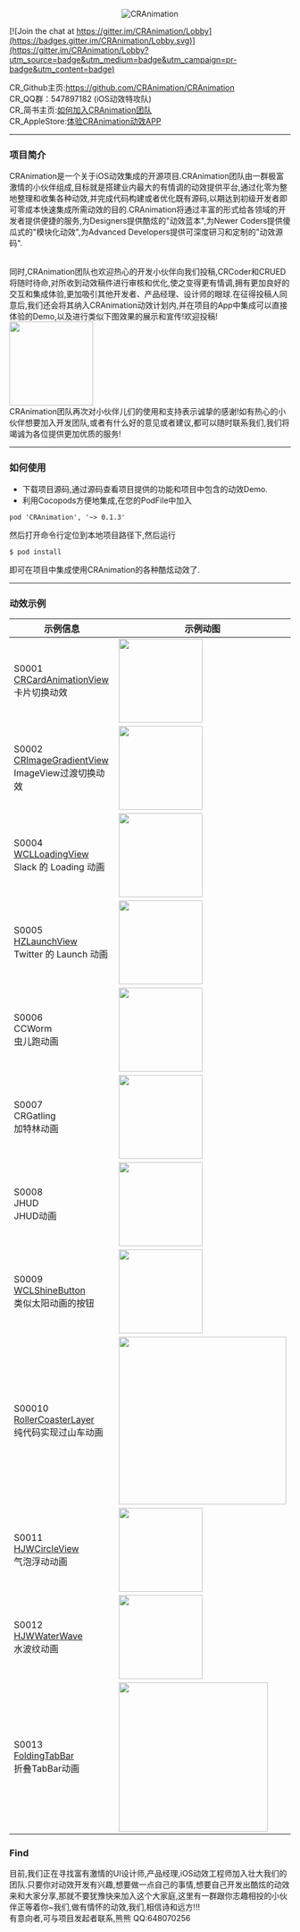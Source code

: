 <p align="center" >
<img src="https://github.com/iXiaoChuan/CRAnimation/raw/master/READMEResource/newTitleImage.png" alt="CRAnimation" title="CRAnimation">
</p>

[![Join the chat at https://gitter.im/CRAnimation/Lobby](https://badges.gitter.im/CRAnimation/Lobby.svg)](https://gitter.im/CRAnimation/Lobby?utm_source=badge&utm_medium=badge&utm_campaign=pr-badge&utm_content=badge)

CR\_Github主页:<https://github.com/CRAnimation/CRAnimation>
<br>
CR\_QQ群：547897182 (iOS动效特攻队)
<br>
CR\_简书主页:<a href="http://www.jianshu.com/p/66362f927086">如何加入CRAnimation团队</a>
<br>
CR\_AppleStore:<a href="https://itunes.apple.com/cn/app/cr%E5%8A%A8%E6%95%88-%E4%BA%A7%E5%93%81ui%E5%8A%A8%E7%94%BB%E7%89%B9%E6%95%88%E6%8A%80%E6%9C%AF%E9%83%BD%E5%9C%A8%E8%BF%99/id1217923882?mt=8">体验CRAnimation动效APP</a>

<!--<left>
 <img src="http://oftcdgt2m.bkt.clouddn.com/Base/TitleImage1.png">
 </left>-->

<!--### 扫描二维码下载<a href="https://itunes.apple.com/cn/app/cr%E5%8A%A8%E6%95%88-%E4%BA%A7%E5%93%81ui%E5%8A%A8%E7%94%BB%E7%89%B9%E6%95%88%E6%8A%80%E6%9C%AF%E9%83%BD%E5%9C%A8%E8%BF%99/id1217923882?mt=8">CR动效</a>
 <img src="http://ondgwaa89.bkt.clouddn.com/CR-QRImg-Middle.png" width="150"/>-->

---
### 项目简介
CRAnimation是一个关于iOS动效集成的开源项目.CRAnimation团队由一群极富激情的小伙伴组成,目标就是搭建业内最大的有情调的动效提供平台,通过化零为整地整理和收集各种动效,并完成代码构建或者优化既有源码,以期达到初级开发者即可零成本快速集成所需动效的目的.CRAnimation将通过丰富的形式给各领域的开发者提供便捷的服务,为Designers提供酷炫的"动效蓝本",为Newer Coders提供傻瓜式的"模块化动效",为Advanced Developers提供可深度研习和定制的"动效源码".

<br>
同时,CRAnimation团队也欢迎热心的开发小伙伴向我们投稿,CRCoder和CRUED将随时待命,对所收到动效稿件进行审核和优化,使之变得更有情调,拥有更加良好的交互和集成体验,更加吸引其他开发者、产品经理、设计师的眼球.在征得投稿人同意后,我们还会将其纳入CRAnimation动效计划内,并在项目的App中集成可以直接体验的Demo,以及进行类似下图效果的展示和宣传!欢迎投稿!
<br>
<img src="http://oftcdgt2m.bkt.clouddn.com/Base/CRPerformance4.gif" width=150 />

<br>
CRAnimation团队再次对小伙伴儿们的使用和支持表示诚挚的感谢!如有热心的小伙伴想要加入开发团队,或者有什么好的意见或者建议,都可以随时联系我们,我们将竭诚为各位提供更加优质的服务!

---

### 如何使用

* 下载项目源码,通过源码查看项目提供的功能和项目中包含的动效Demo.
* 利用Cocopods方便地集成,在您的PodFile中加入
```
pod 'CRAnimation', '~> 0.1.3'
```
然后打开命令行定位到本地项目路径下,然后运行
```
$ pod install
```
即可在项目中集成使用CRAnimation的各种酷炫动效了.

---

### 动效示例

| 示例信息  | 示例动图 |
| ---------- | ----------- | 
| S0001 <br> [CRCardAnimationView](https://github.com/CRAnimation/CRAnimation/tree/master/Example/CRAnimation/Demo/WidgetDemo/S0001_CRCardAnimationViewDemo) <br> 卡片切换动效 | <img src="http://omk22jt2z.bkt.clouddn.com/S0001_CRCardAnimation_20170322.gif" width=150 /> |
| S0002 <br> [CRImageGradientView](https://github.com/CRAnimation/CRAnimation/tree/master/Example/CRAnimation/Demo/WidgetDemo/S0002_CRImageGradientViewDemo) <br> ImageView过渡切换动效 | <img src="http://omk22jt2z.bkt.clouddn.com/S0002_CRGradientAnimation_20170322.gif" width=150 /> |
| S0004 <br> [WCLLoadingView](https://github.com/CRAnimation/CRAnimation/tree/master/Example/CRAnimation/Demo/WidgetDemo/S0004_WCLLoadingView) <br> Slack 的 Loading 动画 | <img src="http://omk22jt2z.bkt.clouddn.com/S0004_WCLLoadingView_20170420.gif" width=150 /> |
| S0005 <br> [HZLaunchView](https://github.com/CRAnimation/CRAnimation/tree/master/Example/CRAnimation/Demo/WidgetDemo/S0005_HZLaunchView) <br> Twitter 的 Launch 动画 | <img src="http://omk22jt2z.bkt.clouddn.com/S0005_HZLaunchView_20170322.gif" width=150 /> |
| S0006 <br> CCWorm <br> 虫儿跑动画 | <img src="http://omk22jt2z.bkt.clouddn.com/S0006_CCWorm_20170322.gif" width=150 /> |
| S0007 <br> CRGatling <br> 加特林动画 | <img src="http://omk22jt2z.bkt.clouddn.com/S0007_CRGatling_20170309.gif" width=150 /> |
| S0008 <br> JHUD <br> JHUD动画 | <img src="http://omk22jt2z.bkt.clouddn.com/S0008_JHUD_20170311.gif" width=150 /> |
| S0009 <br> [WCLShineButton](Example/CRAnimation/Demo/WidgetDemo/S0009_WCLShineButton) <br> 类似太阳动画的按钮 | <img src="http://omk22jt2z.bkt.clouddn.com/S0009_WCLShineButton_20170322.gif" width=150 /> |
| S00010 <br> [RollerCoasterLayer](Example/CRAnimation/Demo/WidgetDemo/S0010_RollerCoasterLayer) <br> 纯代码实现过山车动画 | <img src="http://ww4.sinaimg.cn/large/006tNbRwgw1f53ahi8vslg30if0a8e81" width=300 /> |
| S0011 <br> [HJWCircleView](Example/CRAnimation/Demo/WidgetDemo/S0011_HJWCircleView) <br> 气泡浮动动画 | <img src="http://omk22jt2z.bkt.clouddn.com/S0011_HJWCircleView.gif" width=150 /> |
| S0012 <br> [HJWWaterWave](Example/CRAnimation/Demo/WidgetDemo/S0012_HJWWaterWave) <br> 水波纹动画 | <img src="http://omk22jt2z.bkt.clouddn.com/S0012_HJWWaterWave.gif" width=150 /> |
| S0013 <br> [FoldingTabBar](Example/CRAnimation/Demo/WidgetDemo/S0013_FoldingTabBar) <br> 折叠TabBar动画 | <img src="https://d13yacurqjgara.cloudfront.net/users/495792/screenshots/2003376/tab_bar_animation_fin-02.gif" height=267 /> |

<!--|  S0003 <br> Gif demo <br> Gif播放控件 | <img src="http://oftcdgt2m.bkt.clouddn.com/S0003/GifPlay1.gif" width=150 /> |-->


<!-----
## 组合动效

- C0001
- [音乐切换动效](https://github.com/CRAnimation/CRAnimation/tree/master/Example/CRAnimation/Demo/MixDemo/C0001_CRMusicCardDemo)
- CRCardAnimationView和CRImageGradientView的组合动效

<img src="http://oftcdgt2m.bkt.clouddn.com/C0001/CRMusicCardDemoVC3.gif" width=150 />

----->

### Find

目前,我们正在寻找富有激情的UI设计师,产品经理,iOS动效工程师加入壮大我们的团队.只要你对动效开发有兴趣,想要做一点自己的事情,想要自己开发出酷炫的动效来和大家分享,那就不要犹豫快来加入这个大家庭,这里有一群跟你志趣相投的小伙伴正等着你~我们,做有情怀的动效,我们,相信诗和远方!!!
<br>有意向者,可与项目发起者联系,熊熊 QQ:648070256
<br>
<br>
<br>


